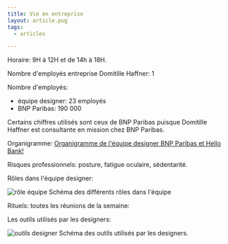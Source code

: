 ```yaml
---
title: Vie en entreprise
layout: article.pug
tags:
  - articles

---
```


Horaire: 9H à 12H et de 14h à 18H.

Nombre d'employés entreprise Domitille Haffner: 1

Nombre d'employés:
- équipe designer: 23 employés
- BNP Paribas: 190 000

Certains chiffres utilisés sont ceux de BNP Paribas puisque Domitille Haffner est consultante en mission chez BNP Paribas.

Organigramme: [Organigramme de l'équipe designer BNP Paribas et Hello Bank!](https://trello.com/1/cards/622f0d3b8d717e4a16fff641/attachments/622f0d3c8d717e4a16fff8ea/previews/622f0d3c8d717e4a16fff8f2/download/organigramme2022.png)

Risques professionnels: posture, fatigue oculaire, sédentarité.

Rôles dans l'équipe designer:

![rôle équipe](rolesmetiers.jpg) Schéma des différents rôles dans l'équipe

Rituels: toutes les réunions de la semaine: <!-- schéma rituels -->

Les outils utilisés par les designers:

![outils designer](/assets/outilsdesigner.jpg) Schéma des outils utilisés par les designers.
